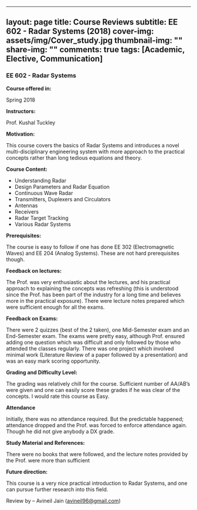  ---
layout: page
title: Course Reviews
subtitle: EE 602 - Radar Systems (2018)
cover-img: assets/img/Cover_study.jpg
thumbnail-img: ""
share-img: ""
comments: true
tags: [Academic, Elective, Communication]
---



### EE 602 - Radar Systems



**Course offered in:**



Spring 2018



**Instructors:**



Prof. Kushal Tuckley



**Motivation:**



This course covers the basics of Radar Systems and introduces a novel multi-disciplinary engineering system with more approach to the practical concepts rather than long tedious equations and theory.




**Course Content:**



- Understanding Radar
- Design Parameters and Radar Equation
- Continuous Wave Radar
- Transmitters, Duplexers and Circulators
- Antennas
- Receivers
- Radar Target Tracking
- Various Radar Systems



**Prerequisites:**



The course is easy to follow if one has done EE 302 (Electromagnetic Waves) and EE 204 (Analog Systems). These are not hard prerequisites though.


**Feedback on lectures:**



The Prof. was very enthusiastic about the lectures, and his practical approach to explaining the concepts was refreshing (this is understood since the Prof. has been part of the industry for a long time and believes more in the practical exposure). There were lecture notes prepared which were sufficient enough for all the exams.



**Feedback on Exams:**


There were 2 quizzes (best of the 2 taken), one Mid-Semester exam and an End-Semester exam. The exams were pretty easy, although Prof. ensured adding one question which was difficult and only followed by those who attended the classes regularly. There was one project which involved minimal work (Literature Review of a paper followed by a presentation) and was an easy mark scoring opportunity.



**Grading and Difficulty Level:**



The grading was relatively chill for the course. Sufficient number of AA/AB’s were given and one can easily score these grades if he was clear of the concepts. I would rate this course as Easy.


**Attendance**


Initially, there was no attendance required. But the predictable happened; attendance dropped and the Prof. was forced to enforce attendance again. Though he did not give anybody a DX grade.



**Study Material and References:**



There were no books that were followed, and the lecture notes provided by the Prof. were more than sufficient



**Future direction:**

This course is a very nice practical introduction to Radar Systems, and one can pursue further research into this field.





Review by – Avineil Jain (avineil96@gmail.com)

